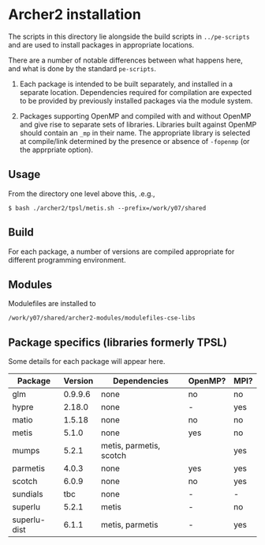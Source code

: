 # Archer2 installation

The scripts in this directory lie alongside the build scripts
in `../pe-scripts` and are used to install packages in
appropriate locations.

There are a number of notable differences between what happens
here, and what is done by the standard `pe-scripts`.

1. Each package is intended to be built separately, and installed
in a separate location. Dependencies required for compilation are
expected to be provided by previously installed packages via the
module system.

2. Packages supporting OpenMP and compiled with and without OpenMP
and give rise to separate sets of libraries. Libraries built
against OpenMP should contain an `_mp` in their name. The appropriate
library is selected at compile/link determined by the presence or
absence of `-fopenmp` (or the apprpriate option).



## Usage

From the directory one level above this, .e.g.,

```
$ bash ./archer2/tpsl/metis.sh --prefix=/work/y07/shared
```

## Build

For each package, a number of versions are compiled appropriate
for different programming environment.

## Modules

Modulefiles are installed to
```
/work/y07/shared/archer2-modules/modulefiles-cse-libs
```

## Package specifics (libraries formerly TPSL)

Some details for each package will appear here.

| Package      | Version  | Dependencies            | OpenMP? | MPI? |
|--------------|----------|-------------------------|---------|------|
| glm          | 0.9.9.6  | none                    | no      | no   |
| hypre        | 2.18.0   | none                    | -       | yes  |
| matio        | 1.5.18   | none                    | no      | no   |
| metis        | 5.1.0    | none                    | yes     | no   |
| mumps        | 5.2.1    | metis, parmetis, scotch |         | yes  |
| parmetis     | 4.0.3    | none                    | yes     | yes  |
| scotch       | 6.0.9    | none                    | no      | yes  |
| sundials     | tbc      | none                    | -       | -    |
| superlu      | 5.2.1    | metis                   | -       | no   |
| superlu-dist | 6.1.1    | metis, parmetis         | -       | yes  |



